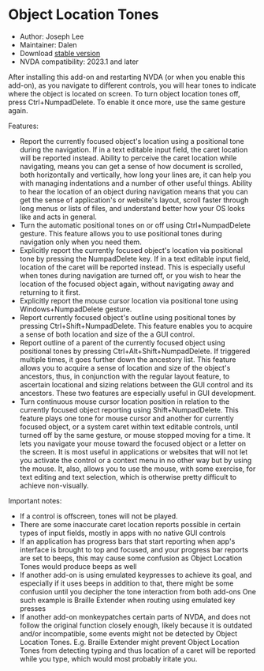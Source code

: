# Object Location Tones

* Author: Joseph Lee
* Maintainer: Dalen
* Download [stable version][1]
* NVDA compatibility: 2023.1 and later

After installing this add-on and restarting NVDA (or when you enable this add-on), as you navigate to different controls, you will hear tones to indicate where the object is located on screen. To turn object location tones off, press Ctrl+NumpadDelete. To enable it once more, use the same gesture again.

Features:

* Report the currently focused object's location using a positional tone during the navigation. If in a text editable input field, the caret location will be reported instead. Ability to perceive the caret location while navigating, means you can get a sense of how document is scrolled, both horizontally and vertically, how long your lines are, it can help you with managing indentations and a number of other useful things. Ability to hear the location of an object during navigation means that you can get the sense of application's or website's layout, scroll faster through long menus or lists of files, and understand better how your OS looks like and acts in general.
* Turn the automatic positional tones on or off using Ctrl+NumpadDelete gesture. This feature allows you to use positional tones during navigation only when you need them.
* Explicitly report the currently focused object's location via positional tone by pressing the NumpadDelete key. If in a text editable input field, location of the caret will be reported instead. This is especially useful when tones during navigation are turned off, or you wish to hear the location of the focused object again, without navigating away and returning to it first.
* Explicitly report the mouse cursor location via positional tone using Windows+NumpadDelete gesture.
* Report currently focused object's outline using positional tones by pressing Ctrl+Shift+NumpadDelete. This feature enables you to acquire a sense of both location and size of the a GUI control.
* Report outline of a parent of the currently focused object using positional tones by pressing Ctrl+Alt+Shift+NumpadDelete. If triggered multiple times, it goes further down the ancestory list. This feature allows you to acquire a sense of location and size of the object's ancestors, thus, in conjunction with the regular layout feature, to ascertain locational and sizing relations between the GUI control and its ancestors. These two features are especially useful in GUI development.
* Turn continuous mouse cursor location position in relation to the currently focused object reporting using Shift+NumpadDelete. This feature plays one tone for mouse cursor and another for currently focused object, or a system caret within text editable controls, until turned off by the same gesture, or mouse stopped moving for a time. It lets you navigate your mouse toward the focused object or a letter on the screen. It is most useful in applications or websites that will not let you activate the control or a context menu in no other way but by using the mouse. It, also, allows you to use the mouse, with some exercise, for text editing and text selection, which is otherwise pretty difficult to achieve non-visually.

Important notes:

* If a control is offscreen, tones will not be played.
* There are some inaccurate caret location reports possible in certain types of input fields, mostly in apps with no native GUI controls
* If an application has progress bars that start reporting when app's interface is brought to top and focused, and your progress bar reports are set to beeps, this may cause some confusion as Object Location Tones would produce beeps as well
* If another add-on is using emulated keypresses to achieve its goal, and
  especially if it uses beeps in addition to that, there might be some confusion until you decipher the tone interaction from both add-ons
  One such example is Braille Extender when routing using emulated key presses
* If another add-on monkeypatches certain parts of NVDA, and does not follow the original function closely enough,
  likely because it is outdated and/or incompatible, some events might not be detected by Object Location Tones.
  E.g. Braille Extender might prevent Object Location Tones from detecting typing and thus
  location of a caret will be reported while you type, which would most probably iritate you.

[1]: https://github.com/dbernaca/objLocationTones/releases/24.05.0
